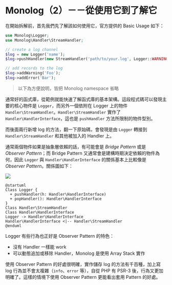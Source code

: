 # Monolog（2）－－從使用它到了解它 

在開始拆解前，首先我們先了解該如何使用它，官方提供的 Basic Usage 如下：

```php
use Monolog\Logger;
use Monolog\Handler\StreamHandler;

// create a log channel
$log = new Logger('name');
$log->pushHandler(new StreamHandler('path/to/your.log', Logger::WARNING));

// add records to the log
$log->addWarning('Foo');
$log->addError('Bar');
```

> 以下為方便說明，皆把 Monolog namespace 省略

通常好的函式庫，從範例就能快速了解函式庫的基本架構。這段程式碼可以發現主要的核心物件是 `Logger`，而另外一個依附在 Logger 上的物件 `Handler\StreamHandler`。`Handler\StreamHandler` 實作了 `Handler\HandlerInterface`，這也是 `pushHandler` 方法所限制的物件型別。

而後面兩行新增 log 的方法，翻一下原始碼，會發現是由 `Logger` 轉接到 `Handler\StreamHandler` 和其他被加入的 Handler 上。

通常兩個物件如果是抽象層依賴的話，有可能會是 *Bridge Pattern* 或是 *Observer Pattern*；而 Bridge Pattern 又通常會是建構時期決定依賴的物件為何，因此 `Logger` 與 `Handler\HandlerInterface` 的關係基本上比較像是 *Observer Pattern*。關係圖如下：

![](http://www.plantuml.com/plantuml/png/SoWkIImgAStDuNBEIImkLl39JqzFBLAevb9Gq5OeA2tEy4ZCIyb9BTB8i5A0CcEWj6TUIMfHMc9ogYP4SNu1JAqcRhLSjL2BO0g2IufI4tEXF3Gv3CrGr-dQuLQ2IqB1faPN5uUj3gbvAS0W0000)

```
@startuml
Class Logger {
  + pushHandler(h: Handler\HandlerInterface)
  + popHandler(): Handler\HandlerInterface
}
Class Handler\StreamHandler
Class Handler\HandlerInterface
Logger -> Handler\HandlerInterface
Handler\HandlerInterface <|-- Handler\StreamHandler
@enduml
```

Logger 有些行為也正好是 Observer Pattern 的特色：

* 沒有 Handler 一樣能 work
* 可以動態追加或移除 Handler，Monolog 是使用 Array Stack 實作

使用 Observer Pattern 的好處很明確，實作儲存 log 的方法有千百種，加上寫 log 行為並不會太複雜（`info`、`error` 等），自從 PHP 有 PSR-3 後，行為又更加明確了。這樣的情境下使用 Observer Pattern 更能看出套用 Pattern 的好處。
